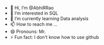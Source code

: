 - 👋 Hi, I’m @AbhiRRao
- 👀 I’m interested in SQL
- 🌱 I’m currently learning Data analysis
- 📫 How to reach me ...
- 😄 Pronouns: Mr.
- ⚡ Fun fact: I don't know how to use github

<!---
AbhiRRao/AbhiRRao is a ✨ special ✨ repository because its `README.md` (this file) appears on your GitHub profile.
You can click the Preview link to take a look at your changes.
--->

